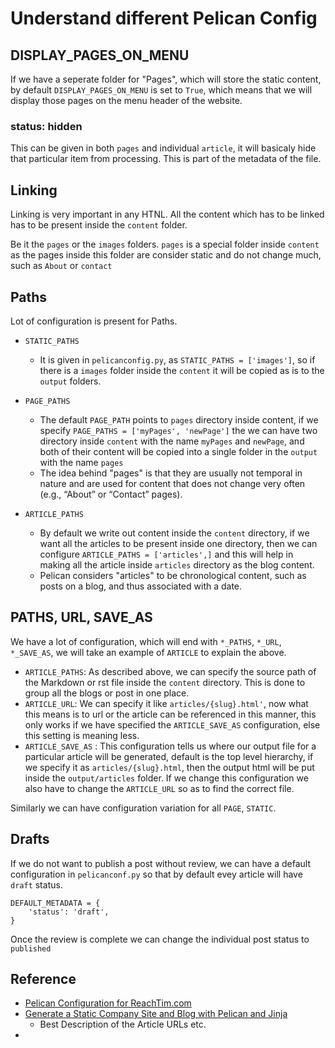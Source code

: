  # Understand different Pelican Config #

 

 ## DISPLAY_PAGES_ON_MENU ##
 If we have a seperate folder for "Pages", which will store the static content, by default `DISPLAY_PAGES_ON_MENU` is set to `True`, which means that we will display those pages on the menu header of the website.

### status: hidden ###
 This can be given in both `pages` and individual `article`, it will basicaly hide that particular item from processing.
 This is part of the metadata of the file.



 ## Linking ##

 Linking is very important in any HTNL. All the content which has to be linked has to be present inside the `content` folder.

 Be it the `pages` or the `images` folders. `pages` is a special folder inside `content` as the pages inside this folder are consider static and do not change much, such as `About` or `contact`

 ## Paths ##

 Lot of configuration is present for Paths.

 * `STATIC_PATHS`
     - It is given in `pelicanconfig.py`, as `STATIC_PATHS = ['images']`, so if there is a `images` folder inside the `content` it will be copied as is to the `output` folders.
 * `PAGE_PATHS`
     - The default `PAGE_PATH` points to `pages` directory inside content, if we specify `PAGE_PATHS = ['myPages', 'newPage']` the we can have two directory inside `content` with the name `myPages` and `newPage`, and both of their content will be copied into a single folder in the `output` with the name `pages`
     - The idea behind "pages" is that they are usually not temporal in nature and are used for content that does not change very often (e.g., “About” or “Contact” pages).

 * `ARTICLE_PATHS`
     - By default we write out content inside the `content` directory, if we want all the articles to be present inside one directory, then we can configure `ARTICLE_PATHS = ['articles',]` and this will help in making all the article inside `articles` directory as the blog content.
     - Pelican considers "articles" to be chronological content, such as posts on a blog, and thus associated with a date.

## PATHS, URL, SAVE_AS ##

We have a lot of configuration, which will end with `*_PATHS`, `*_URL`, `*_SAVE_AS`, we will take an example of `ARTICLE` to explain the above.

* `ARTICLE_PATHS`: As described above, we can specify the source path of the Markdown or rst file inside the `content` directory. This is done to group all the blogs or post in one place.
* `ARTICLE_URL`: We can specify it like `articles/{slug}.html'`, now what this means is to url or the article can be referenced in this manner, this only works if we have specified the `ARTICLE_SAVE_AS` configuration, else this setting is meaning less.
* `ARTICLE_SAVE_AS` : This configuration tells us where our output file for a particular article will be generated, default is the top level hierarchy, if we specify it as `articles/{slug}.html`, then the output html will be put inside the `output/articles` folder. If we change this configuration we also have to change the `ARTICLE_URL` so as to find the correct file.

Similarly we can have configuration variation for all `PAGE`, `STATIC`.

## Drafts ##

If we do not want to publish a post without review, we can have a default configuration in `pelicanconf.py` so that by default evey article will have `draft` status.

```
DEFAULT_METADATA = {
    'status': 'draft',
}
```

Once the review is complete we can change the individual post status to `published`


## Reference ##

* [Pelican Configuration for ReachTim.com](http://reachtim.com/articles/pelican-configuration-for-reachtimcom.html)
* [Generate a Static Company Site and Blog with Pelican and Jinja](https://disqus.com/by/pemoseley/)
    - Best Description of the Article URLs etc.
* 

 
 
 